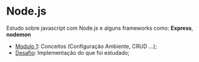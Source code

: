# Node.js

Estudo sobre javascript com Node.js e alguns frameworks como: **Express**, **nodemon**

- [Modulo 1](Modulo%201): Conceitos (Configuração Ambiente, CRUD ...);
- [Desafio](Desafio): Implementação do que foi estudado;

